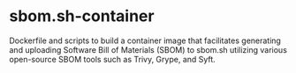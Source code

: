 # sbom.sh-container
Dockerfile and scripts to build a container image that facilitates generating and uploading Software Bill of Materials (SBOM) to sbom.sh utilizing various open-source SBOM tools such as Trivy, Grype, and Syft.

